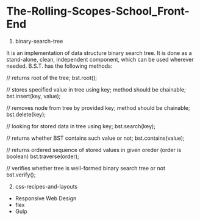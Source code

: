 # The-Rolling-Scopes-School_Front-End

1) binary-search-tree

It is an implementation of data structure binary search tree. It is done as a stand-alone, clean, independent component,
which can be used wherever needed. B.S.T. has the following methods:

// returns root of the tree;
bst.root(); 

// stores specified value in tree using key; method should be chainable;
bst.insert(key, value); 

// removes node from tree by provided key; method should be chainable;
bst.delete(key); 

// looking for stored data in tree using key;
bst.search(key);

// returns whether BST contains such value or not;
bst.contains(value);

// returns ordered sequence of stored values in given oreder (order is boolean)
bst.traverse(order); 

// verifies whether tree is well-formed binary search tree or not  
bst.verify(); 

2) css-recipes-and-layouts

 - Responsive Web Design
 - flex
 - Gulp
